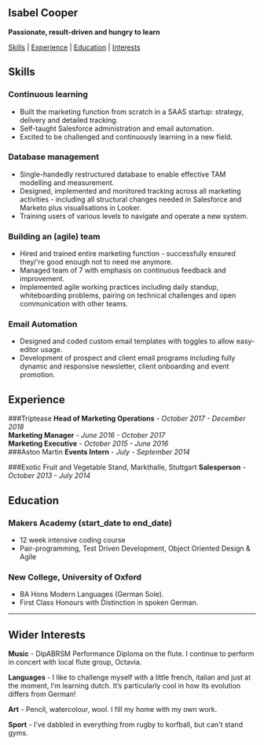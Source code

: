 ## Isabel Cooper

**Passionate, result-driven and hungry to learn**

[Skills](#skills) | [Experience](#experience) | [Education](#education) | [Interests](#interests)

## <a name ="skills">Skills</a>

### Continuous learning

- Built the marketing function from scratch in a SAAS startup: strategy, delivery and detailed tracking.
- Self-taught Salesforce administration and email automation.
- Excited to be challenged and continuously learning in a new field.

### Database management

- Single-handedly restructured database to enable effective TAM modelling and measurement.
- Designed, implemented and monitored tracking across all marketing activities - including all structural changes needed in Salesforce and Marketo plus visualisations in Looker.
- Training users of various levels to navigate and operate a new system.

### Building an (agile) team

- Hired and trained entire marketing function - successfully ensured they/'re good enough not to need me anymore.
- Managed team of 7 with emphasis on continuous feedback and improvement.
- Implemented agile working practices including daily standup, whiteboarding problems, pairing on technical challenges and open communication with other teams.

### Email Automation
- Designed and coded custom email templates with toggles to allow easy-editor usage.
- Development of prospect and client email programs including fully dynamic and responsive newsletter, client onboarding and event promotion.

## <a name = "experience">Experience</a>

###Triptease
**Head of Marketing Operations** -  _October 2017 - December 2018_ <br />
**Marketing Manager** - _June 2016 - October 2017_<br />
**Marketing Executive** - _October 2015 - June 2016_<br />
###Aston Martin
**Events Intern** - _July - September 2014_

###Exotic Fruit and Vegetable Stand, Markthalle, Stuttgart
**Salesperson** - _October 2013  - July 2014_


## <a name = "education">Education</a>

### Makers Academy (start_date to end_date)

- 12 week intensive coding course
- Pair-programming, Test Driven Development, Object Oriented Design & Agile


### New College, University of Oxford

- BA Hons Modern Languages (German Sole).
- First Class Honours with Distinction in spoken German.


-------
## <a name = "interests">Wider Interests</a>

**Music** - DipABRSM Performance Diploma on the flute. I continue to perform in concert with local flute group, Octavia.

**Languages** - I like to challenge myself with a little french, italian and just at the moment, I’m learning dutch. It’s particularly cool in how its evolution differs from German!

**Art** - Pencil, watercolour, wool. I fill my home with my own work.

**Sport** - I’ve dabbled in everything from rugby to korfball, but can't stand gyms.
